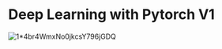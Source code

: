 # Deep Learning with Pytorch V1

![1*4br4WmxNo0jkcsY796jGDQ](https://user-images.githubusercontent.com/54184905/79643126-1251de00-81aa-11ea-9718-fd829777e4d6.jpeg)
